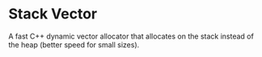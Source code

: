 # Stack Vector

A fast C++ dynamic vector allocator that allocates on the stack instead of the heap (better speed for small sizes).

